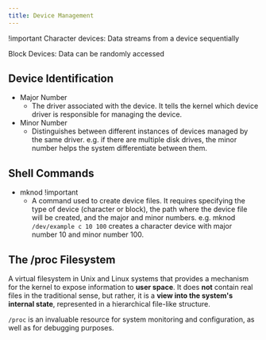 ```yaml
---
title: Device Management
---
```


!important
Character devices: Data streams from a device sequentially

Block Devices: Data can be randomly accessed

## Device Identification
- Major Number
	- The driver associated with the device. It tells the kernel which device driver is responsible for managing the device.
- Minor Number
	- Distinguishes between different instances of devices managed by the same driver. e.g. if there are multiple disk drives, the minor number helps the system differentiate between them.

## Shell Commands
- mknod !important
	- A command used to create device files. It requires specifying the type of device (character or block), the path where the device file will be created, and the major and minor numbers. e.g. mknod `/dev/example c 10 100` creates a character device with major number 10 and minor number 100.

## The /proc Filesystem
A virtual filesystem in Unix and Linux systems that provides a mechanism for the kernel to expose information to **user space**. It does **not** contain real files in the traditional sense, but rather, it is a **view into the system's internal state**, represented in a hierarchical file-like structure.

`/proc` is an invaluable resource for system monitoring and configuration, as well as for debugging purposes.